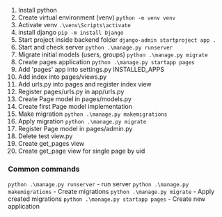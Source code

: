1. Install python
2. Create virtual environment (venv) `python -m venv venv`
3. Activate venv `.\venv\Scripts\activate`
4. install django `pip -m install Django`
5. Start project inside backend folder `django-admin startproject app .`
6. Start and check server `python .\manage.py runserver`
7. Migrate initial models (users, groups) `python .\manage.py migrate`
8. Create pages application `python .\manage.py startapp pages`
9. Add 'pages' app into settings.py INSTALLED_APPS
10. Add index into pages/views.py
10. Add urls.py into pages and register index view
11. Register pages/urls.py in app/urls.py
12. Create Page model in pages/models.py
13. Create first Page model implementation
14. Make migration `python .\manage.py makemigrations`
15. Apply migration `python .\manage.py migrate`
16. Register Page model in pages/admin.py 
17. Delete test view.py
18. Create get_pages view
18. Create get_page view for single page by uid

### Common commands
`python .\manage.py runserver` - run server
`python .\manage.py makemigrations` - Create migrations 
`python .\manage.py migrate` - Apply created migrations
`python .\manage.py startapp pages` - Create new application